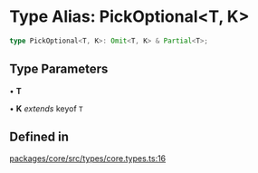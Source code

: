 # Type Alias: PickOptional\<T, K\>

```ts
type PickOptional<T, K>: Omit<T, K> & Partial<T>;
```

## Type Parameters

• **T**

• **K** *extends* keyof `T`

## Defined in

[packages/core/src/types/core.types.ts:16](https://github.com/vramework/vramework/blob/d6bdd98863fc2395b074502b5cd67b069031d73f/packages/core/src/types/core.types.ts#L16)
